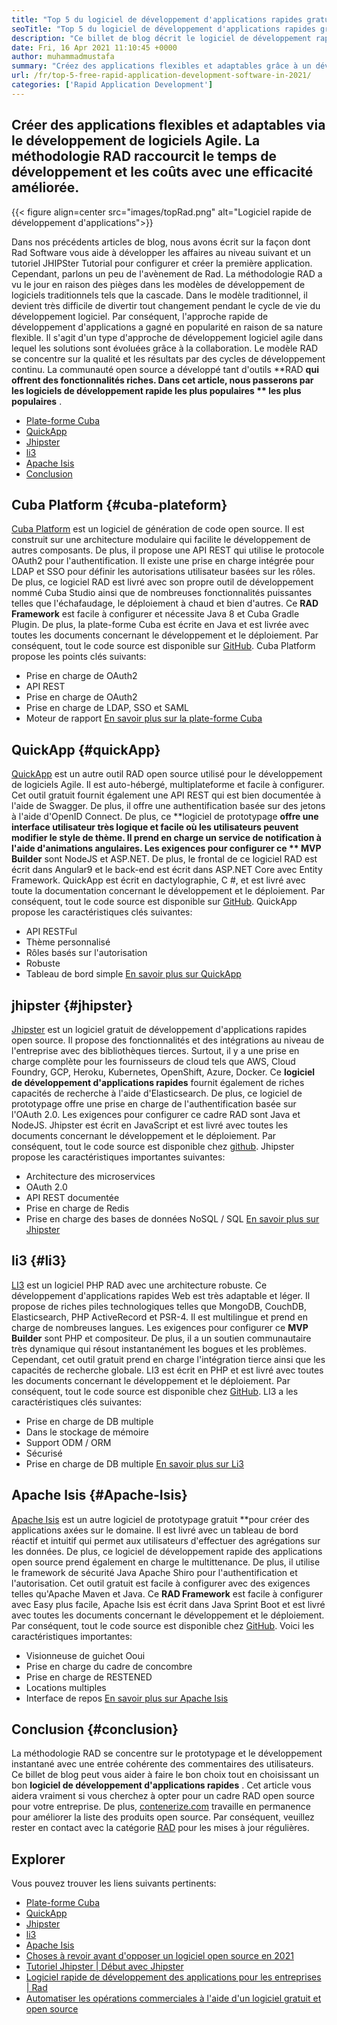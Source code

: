 ```yaml
---
title: "Top 5 du logiciel de développement d'applications rapides gratuit en 2021" 
seoTitle: "Top 5 du logiciel de développement d'applications rapides gratuit en 2021" 
description: "Ce billet de blog décrit le logiciel de développement rapide des applications rapides largement utilisés, notamment Cuba Platform, QuickApp, Jhitster, Li3 et Apache Isis." 
date: Fri, 16 Apr 2021 11:10:45 +0000
author: muhammadmustafa
summary: "Créez des applications flexibles et adaptables grâce à un développement de logiciels Agile. La méthodologie RAD raccourcit le temps de développement et les coûts avec une efficacité améliorée." 
url: /fr/top-5-free-rapid-application-development-software-in-2021/
categories: ['Rapid Application Development']
---
```


## Créer des applications flexibles et adaptables via le développement de logiciels Agile. La méthodologie RAD raccourcit le temps de développement et les coûts avec une efficacité améliorée.

{{< figure align=center src="images/topRad.png" alt="Logiciel rapide de développement d'applications">}}

Dans nos précédents articles de blog, nous avons écrit sur la façon dont Rad Software vous aide à développer les affaires au niveau suivant et un tutoriel JHIPSter Tutorial pour configurer et créer la première application. Cependant, parlons un peu de l'avènement de Rad. La méthodologie RAD a vu le jour en raison des pièges dans les modèles de développement de logiciels traditionnels tels que la cascade. Dans le modèle traditionnel, il devient très difficile de divertir tout changement pendant le cycle de vie du développement logiciel. Par conséquent, l'approche rapide de développement d'applications a gagné en popularité en raison de sa nature flexible. Il s'agit d'un type d'approche de développement logiciel agile dans lequel les solutions sont évoluées grâce à la collaboration. Le modèle RAD se concentre sur la qualité et les résultats par des cycles de développement continu. La communauté open source a développé tant d'outils **RAD  **qui offrent des fonctionnalités riches. Dans cet article, nous passerons par les logiciels de développement rapide les plus populaires **  les plus populaires** .
  * [Plate-forme Cuba][1]
  * [QuickApp][2]
  * [Jhipster][3]
  * [li3][4]
  * [Apache Isis][5]
  * [Conclusion][6]

## Cuba Platform   {#cuba-plateform}
[Cuba Platform][7] est un logiciel de génération de code open source. Il est construit sur une architecture modulaire qui facilite le développement de autres composants. De plus, il propose une API REST qui utilise le protocole OAuth2 pour l'authentification. Il existe une prise en charge intégrée pour LDAP et SSO pour définir les autorisations utilisateur basées sur les rôles. De plus, ce logiciel RAD est livré avec son propre outil de développement nommé Cuba Studio ainsi que de nombreuses fonctionnalités puissantes telles que l'échafaudage, le déploiement à chaud et bien d'autres. Ce **RAD Framework**  est facile à configurer et nécessite Java 8 et Cuba Gradle Plugin. De plus, la plate-forme Cuba est écrite en Java et est livrée avec toutes les documents concernant le développement et le déploiement. Par conséquent, tout le code source est disponible sur [GitHub][8].
Cuba Platform propose les points clés suivants:
  * Prise en charge de OAuth2
  * API REST
  * Prise en charge de OAuth2
  * Prise en charge de LDAP, SSO et SAML
  * Moteur de rapport
[En savoir plus sur la plate-forme Cuba][9]

## QuickApp   {#quickApp}
[QuickApp][10] est un autre outil RAD open source utilisé pour le développement de logiciels Agile. Il est auto-hébergé, multiplateforme et facile à configurer. Cet outil gratuit fournit également une API REST qui est bien documentée à l'aide de Swagger. De plus, il offre une authentification basée sur des jetons à l'aide d'OpenID Connect. De plus, ce **logiciel de prototypage  **offre une interface utilisateur très logique et facile où les utilisateurs peuvent modifier le style de thème. Il prend en charge un service de notification à l'aide d'animations angulaires. Les exigences pour configurer ce **  MVP Builder**  sont NodeJS et ASP.NET. De plus, le frontal de ce logiciel RAD est écrit dans Angular9 et le back-end est écrit dans ASP.NET Core avec Entity Framework. QuickApp est écrit en dactylographie, C #, et est livré avec toute la documentation concernant le développement et le déploiement. Par conséquent, tout le code source est disponible sur [GitHub][8].
QuickApp propose les caractéristiques clés suivantes:
  * API RESTFul
  * Thème personnalisé
  * Rôles basés sur l'autorisation
  * Robuste
  * Tableau de bord simple
[En savoir plus sur QuickApp][11]

## jhipster   {#jhipster}
[Jhipster][12] est un logiciel gratuit de développement d'applications rapides open source. Il propose des fonctionnalités et des intégrations au niveau de l'entreprise avec des bibliothèques tierces. Surtout, il y a une prise en charge complète pour les fournisseurs de cloud tels que AWS, Cloud Foundry, GCP, Heroku, Kubernetes, OpenShift, Azure, Docker. Ce **logiciel de développement d'applications rapides**  fournit également de riches capacités de recherche à l'aide d'Elasticsearch. De plus, ce logiciel de prototypage offre une prise en charge de l'authentification basée sur l'OAuth 2.0. Les exigences pour configurer ce cadre RAD sont Java et NodeJS. Jhipster est écrit en JavaScript et est livré avec toutes les documents concernant le développement et le déploiement. Par conséquent, tout le code source est disponible chez [github][13].
Jhipster propose les caractéristiques importantes suivantes:
  * Architecture des microservices
  * OAuth 2.0
  * API REST documentée
  * Prise en charge de Redis
  * Prise en charge des bases de données NoSQL / SQL
[En savoir plus sur Jhipster][12]

## li3   {#li3}
[LI3][14] est un logiciel PHP RAD avec une architecture robuste. Ce développement d'applications rapides Web est très adaptable et léger. Il propose de riches piles technologiques telles que MongoDB, CouchDB, Elasticsearch, PHP ActiveRecord et PSR-4. Il est multilingue et prend en charge de nombreuses langues. Les exigences pour configurer ce **MVP Builder**  sont PHP et compositeur. De plus, il a un soutien communautaire très dynamique qui résout instantanément les bogues et les problèmes. Cependant, cet outil gratuit prend en charge l'intégration tierce ainsi que les capacités de recherche globale. LI3 est écrit en PHP et est livré avec toutes les documents concernant le développement et le déploiement. Par conséquent, tout le code source est disponible chez [GitHub][15].
LI3 a les caractéristiques clés suivantes:
  * Prise en charge de DB multiple
  * Dans le stockage de mémoire
  * Support ODM / ORM
  * Sécurisé
  * Prise en charge de DB multiple
[En savoir plus sur Li3][16]

## Apache Isis   {#Apache-Isis}
[Apache Isis][17] est un autre logiciel de prototypage gratuit **pour créer des applications axées sur le domaine. Il est livré avec un tableau de bord réactif et intuitif qui permet aux utilisateurs d'effectuer des agrégations sur les données. De plus, ce logiciel de développement rapide des applications open source prend également en charge le multittenance. De plus, il utilise le framework de sécurité Java Apache Shiro pour l'authentification et l'autorisation. Cet outil gratuit est facile à configurer avec des exigences telles qu'Apache Maven et Java. Ce  **RAD Framework**   est facile à configurer avec Easy plus facile, Apache Isis est écrit dans Java Sprint Boot et est livré avec toutes les documents concernant le développement et le déploiement. Par conséquent, tout le code source est disponible chez [GitHub][18].
Voici les caractéristiques importantes:
  * Visionneuse de guichet Ooui
  * Prise en charge du cadre de concombre
  * Prise en charge de RESTENED
  * Locations multiples
  * Interface de repos
[En savoir plus sur Apache Isis][19]

## Conclusion   {#conclusion}
La méthodologie RAD se concentre sur le prototypage et le développement instantané avec une entrée cohérente des commentaires des utilisateurs. Ce billet de blog peut vous aider à faire le bon choix tout en choisissant un bon **logiciel de développement d'applications rapides** . Cet article vous aidera vraiment si vous cherchez à opter pour un cadre RAD open source pour votre entreprise. De plus, [contenerize.com][20] travaille en permanence pour améliorer la liste des produits open source. Par conséquent, veuillez rester en contact avec la catégorie [RAD][21] pour les mises à jour régulières.

## Explorer
Vous pouvez trouver les liens suivants pertinents:
  * [Plate-forme Cuba][7]
  * [QuickApp][10]
  * [Jhipster][12]
  * [li3][22]
  * [Apache Isis][17]
  * [Choses à revoir avant d'opposer un logiciel open source en 2021][23]
  * [Tutoriel Jhipster | Début avec Jhipster][24]
  * [Logiciel rapide de développement des applications pour les entreprises | Rad][25]
  * [Automatiser les opérations commerciales à l'aide d'un logiciel gratuit et open source][26]

  
[1]: #CUBA-Platform
[2]: #QuickApp
[3]: #Jhipster
[4]: #li3
[5]: #Apache-Isis
[6]: #Conclusion
[7]: https://products.containerize.com/rad/cuba
[8]: https://github.com/cuba-platform/cuba
[9]: https://www.cuba-platform.com/
[10]: https://products.containerize.com/rad/quickapp
[11]: https://www.ebenmonney.com/quickapp-asp-net-core-angular-startup-project-template/
[12]: https://products.containerize.com/rad/jhipster
[13]: https://github.com/jhipster/generator-jhipster
[14]: https://products.containerize.com/rad/li3/
[15]: https://github.com/UnionOfRAD/lithium
[16]: https://li3.me/
[17]: https://products.containerize.com/rad/apache-isis
[18]: https://github.com/apache/isis
[19]: https://isis.apache.org/
[20]: https://www.containerize.com/
[21]: https://products.containerize.com/rad
[22]: https://products.containerize.com/rad/li3
[23]: https://blog.containerize.com/cmdb-software/things-to-review-before-opting-open-source-software-in-2021/
[24]: https://blog.containerize.com/rapid-application-development/jhipster-tutorial-getting-started-with-rad-software/
[25]: https://blog.containerize.com/rapid-application-development/rapid-application-development-software-for-business-rad/
[26]: https://blog.containerize.com/blogging/automate-business-operations-using-open-source-software/
